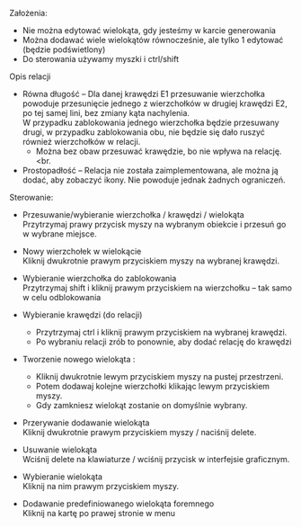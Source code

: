 Założenia:
- Nie można edytować wielokąta, gdy jesteśmy w karcie generowania
- Można dodawać wiele wielokątów równocześnie, ale tylko 1 edytować (będzie podświetlony)
- Do sterowania używamy myszki i ctrl/shift

Opis relacji
- Równa długość 
    – Dla danej krawędzi E1 przesuwanie wierzchołka powoduje przesunięcie jednego z wierzchołków w drugiej krawędzi E2, po tej samej lini, bez zmiany kąta nachylenia. <br>
    W przypadku zablokowania jednego wierzchołka będzie przesuwany drugi, w przypadku zablokowania obu, nie będzie się dało ruszyć również wierzchołków w relacji. <br>
    - Można bez obaw przesuwać krawędzie, bo nie wpływa na relację. <br.
- Prostopadłość
    – Relacja nie została zaimplementowana, ale można ją dodać, aby zobaczyć ikony. Nie powoduje jednak żadnych ograniczeń. <br>

Sterowanie: <br>
- Przesuwanie/wybieranie wierzchołka / krawędzi / wielokąta <br>
        Przytrzymaj prawy przycisk myszy na wybranym obiekcie i przesuń go w wybrane miejsce. <br>
- Nowy wierzchołek w wielokącie <br>
        Kliknij dwukrotnie prawym przyciskiem myszy na wybranej krawędzi. <br>
- Wybieranie wierzchołka do zablokowania <br>
        Przytrzymaj shift i kliknij prawym przyciskiem na wierzchołku – tak samo w celu odblokowania <br>


- Wybieranie krawędzi (do relacji)
  - Przytrzymaj ctrl i kliknij prawym przyciskiem na wybranej krawędzi.
  - Po wybraniu relacji zrób to ponownie, aby dodać relację do krawędzi


- Tworzenie nowego wielokąta :
    - Kliknij dwukrotnie lewym przyciskiem myszy na pustej przestrzeni. 
    - Potem dodawaj kolejne wierzchołki klikając lewym przyciskiem myszy. 	    
    - Gdy zamkniesz wielokąt zostanie on domyślnie wybrany.
- Przerywanie dodawanie wielokąta <br>
    Kliknij dwukrotnie prawym przyciskiem myszy / naciśnij delete. 
- Usuwanie wielokąta <br>
    Wciśnij delete na klawiaturze / wciśnij przycisk w interfejsie graficznym.
- Wybieranie wielokąta <br>
    Kliknij na nim prawym przyciskiem myszy.
- Dodawanie predefiniowanego wielokąta foremnego  <br>
    Kliknij na kartę po prawej stronie w menu
